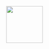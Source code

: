 <div id="header" align="center">
  <img src="https://giphy.com/stickers/GDevs-sticker-community-google-HwBlFQZFcAoUcPHZdX" width="100"/>
</div>
